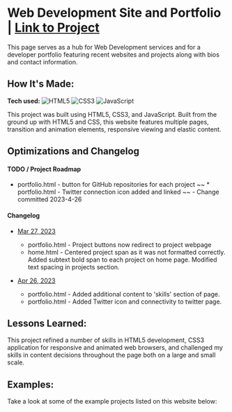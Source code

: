 # Web Development Site and Portfolio | [Link to Project](https://github.com/errobicheau/portfolioSite)
This page serves as a hub for Web Development services and for a developer portfolio featuring recent websites and projects along with bios and contact information. 

## How It's Made:

**Tech used:** ![HTML5](https://img.shields.io/badge/html5-%23E34F26.svg?style=for-the-badge&logo=html5&logoColor=white) ![CSS3](https://img.shields.io/badge/css3-%231572B6.svg?style=for-the-badge&logo=css3&logoColor=white) ![JavaScript](https://img.shields.io/badge/javascript-%23323330.svg?style=for-the-badge&logo=javascript&logoColor=%23F7DF1E)

This project was built using HTML5, CSS3, and JavaScript. Built from the ground up with HTML5 and CSS, this website features multiple pages, transition and animation elements, responsive viewing and elastic content. 

## Optimizations and Changelog

#### TODO / Project Roadmap
* portfolio.html - button for GitHub repositories for each project
~~ * portfolio.html - Twitter connection icon added and linked ~~ - Change committed 2023-4-26


#### Changelog
* [Mar 27, 2023](#)
    * portfolio.html - Project buttons now redirect to project webpage
    * home.html - Centered project span as it was not formatted correctly. Added subtext bold span to each project on home page. Modified text spacing in projects section. 
    
* [Apr 26, 2023](#)
   * portfolio.html - Added additional content to 'skills' section of page.
   * portfolio.html - Added Twitter icon and connectivity to twitter page.


## Lessons Learned:

This project refined a number of skills in HTML5 development, CSS3 application for responsive and animated web browsers, and challenged my skills in content decisions throughout the page both on a large and small scale.

## Examples:
Take a look at some of the example projects listed on this website below:
